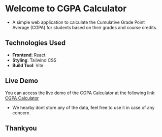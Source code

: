 # Welcome to CGPA Calculator 
* A simple web application to calculate the Cumulative Grade Point Average (CGPA) for students based on their grades and course credits.

## Technologies Used

- **Frontend**: React
- **Styling**: Tailwind CSS
- **Build Tool**: Vite

## Live Demo

You can access the live demo of the CGPA Calculator at the following link:
<a href="https://sahilkasare.github.io/CGPA_Calculator/" target="_blank" rel="noopener noreferrer">CGPA Calculator</a>


* We hearby dont store any of the data, feel free to use it in case of any concern.
## Thankyou
